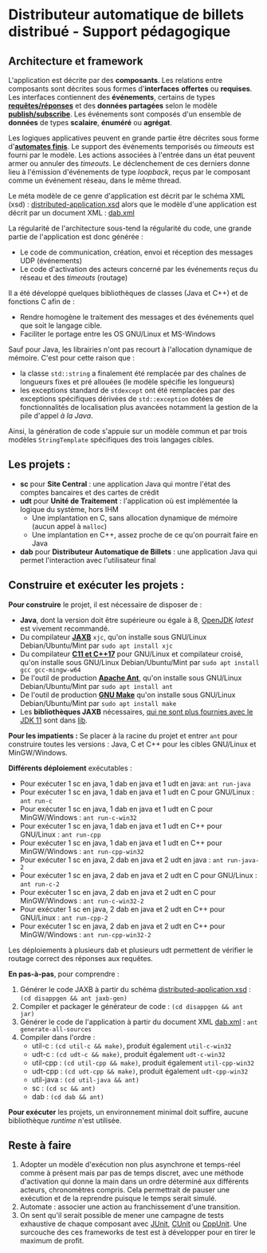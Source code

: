 # Distributeur automatique de billets distribué - Support pédagogique

## Architecture et framework

L'application est décrite par des **composants**. Les relations entre composants sont décrites sous formes d'**interfaces** **offertes** ou **requises**. Les interfaces contiennent des **événements**, certains de types **[requêtes/réponses](https://en.wikipedia.org/wiki/Request%E2%80%93response)** et des **données partagées** selon le modèle **[publish/subscribe](https://fr.wikipedia.org/wiki/Publish-subscribe)**. Les événements sont composés d'un ensemble de **données** de types **scalaire**, **énuméré** ou **agrégat**.

Les logiques applicatives peuvent en grande partie être décrites sous forme d'**[automates finis](https://fr.wikipedia.org/wiki/Automate_fini)**. Le support des événements temporisés ou *timeouts* est fourni par le modèle. Les actions associées à l'entrée dans un état peuvent armer ou annuler des *timeouts*. Le déclenchement de ces derniers donne lieu à l'émission d'événements de type *loopback*, reçus par le composant comme un événement réseau, dans le même thread.

Le méta modèle de ce genre d'application est décrit par le schéma XML (xsd) : [distributed-application.xsd](distributed-application.xsd) alors que le modèle d'une application est décrit par un document XML : [dab.xml](dab.xml)

La régularité de l'architecture sous-tend la régularité du code, une grande partie de l'application est donc générée :
- Le code de communication, création, envoi et réception des messages UDP (événements)
- Le code d'activation des acteurs concerné par les événements reçus du réseau et des *timeouts* (routage)

Il a été développé quelques bibliothèques de classes (Java et C++) et de fonctions C afin de :
- Rendre homogène le traitement des messages et des événements quel que soit le langage cible.
- Faciliter le portage entre les OS GNU/Linux et MS-Windows

Sauf pour Java, les librairies n'ont pas recourt à l'allocation dynamique de mémoire. C'est pour cette raison que :
- la classe `std::string` a finalement été remplacée par des chaînes de longueurs fixes et pré allouées (le modèle spécifie les longueurs)
- les exceptions standard de `stdexcept` ont été remplacées par des exceptions spécifiques dérivées de `std::exception` dotées de fonctionnalités de localisation plus avancées notamment la gestion de la pile d'appel *à la Java*.

Ainsi, la génération de code s'appuie sur un modèle commun et par trois modèles `StringTemplate` spécifiques des trois langages cibles.

## Les projets :

- **sc** pour **Site Central** : une application Java qui montre l'état des comptes bancaires et des cartes de crédit
- **udt** pour **Unité de Traitement** : l'application où est implémentée la logique du système, hors IHM
  - Une implantation en C, sans allocation dynamique de mémoire (aucun appel à `malloc`)
  - Une implantation en C++, assez proche de ce qu'on pourrait faire en Java
- **dab** pour **Distributeur Automatique de Billets** : une application Java qui permet l'interaction avec l'utilisateur final

## Construire et exécuter les projets :

**Pour construire** le projet, il est nécessaire de disposer de :
- **Java**, dont la version doit être supérieure ou égale à 8, [OpenJDK](https://adoptopenjdk.net/) *latest* est vivement recommandé.
- Du compilateur **[JAXB](https://javaee.github.io/jaxb-v2/)** `xjc`, qu'on installe sous GNU/Linux Debian/Ubuntu/Mint par `sudo apt install xjc` 
- Du compilateur **[C11 et C++17](https://gcc.gnu.org/)** pour GNU/Linux et compilateur croisé, qu'on installe sous GNU/Linux Debian/Ubuntu/Mint par `sudo apt install gcc gcc-mingw-w64`
- De l'outil de production **[Apache Ant](https://ant.apache.org/)**, qu'on installe sous GNU/Linux Debian/Ubuntu/Mint par `sudo apt install ant`
- De l'outil de production **[GNU Make](https://www.gnu.org/software/make/)** qu'on installe sous GNU/Linux Debian/Ubuntu/Mint par `sudo apt install make`
- Les **bibliothèques JAXB** nécessaires, [qui ne sont plus fournies avec le JDK 11](https://www.jesperdj.com/2018/09/30/jaxb-on-java-9-10-11-and-beyond/) sont dans [lib](lib).

**Pour les impatients :**
Se placer à la racine du projet et entrer `ant` pour construire toutes les versions : Java, C et C++ pour les cibles GNU/Linux et MinGW/Windows.

**Différents déploiement** exécutables :
- Pour exécuter 1 sc en java, 1 dab en java et 1 udt en java: `ant run-java`
- Pour exécuter 1 sc en java, 1 dab en java et 1 udt en C pour GNU/Linux : `ant run-c` 
- Pour exécuter 1 sc en java, 1 dab en java et 1 udt en C pour MinGW/Windows : `ant run-c-win32` 
- Pour exécuter 1 sc en java, 1 dab en java et 1 udt en C++ pour GNU/Linux : `ant run-cpp`
- Pour exécuter 1 sc en java, 1 dab en java et 1 udt en C++ pour MinGW/Windows : `ant run-cpp-win32`
- Pour exécuter 1 sc en java, 2 dab en java et 2 udt en java : `ant run-java-2`
- Pour exécuter 1 sc en java, 2 dab en java et 2 udt en C pour GNU/Linux : `ant run-c-2` 
- Pour exécuter 1 sc en java, 2 dab en java et 2 udt en C pour MinGW/Windows : `ant run-c-win32-2` 
- Pour exécuter 1 sc en java, 2 dab en java et 2 udt en C++ pour GNU/Linux : `ant run-cpp-2`
- Pour exécuter 1 sc en java, 2 dab en java et 2 udt en C++ pour MinGW/Windows : `ant run-cpp-win32-2`

Les déploiements à plusieurs dab et plusieurs udt permettent de vérifier le routage correct des réponses aux requêtes.

**En pas-à-pas**, pour comprendre :
1. Générer le code JAXB à partir du schéma [distributed-application.xsd](distributed-application.xsd) : `(cd disappgen && ant jaxb-gen)`
1. Compiler et packager le générateur de code : `(cd disappgen && ant jar)`
1. Générer le code de l'application à partir du document XML [dab.xml](dab.xml) : `ant generate-all-sources` 
1. Compiler dans l'ordre :
    * util-c    : `(cd util-c && make)`, produit également `util-c-win32`
    * udt-c     : `(cd udt-c && make)`, produit également `udt-c-win32`
    * util-cpp  : `(cd util-cpp && make)`, produit également `util-cpp-win32`
    * udt-cpp   : `(cd udt-cpp && make)`, produit également `udt-cpp-win32`
    * util-java : `(cd util-java && ant)`
    * sc        : `(cd sc && ant)`
    * dab       : `(cd dab && ant)`

**Pour exécuter** les projets, un environnement minimal doit suffire, aucune bibliothèque *runtime* n'est utilisée.

## Reste à faire

1. Adopter un modèle d'exécution non plus asynchrone et temps-réel comme à présent mais par pas de temps discret, avec une méthode d'activation qui donne la main dans un ordre déterminé aux différents acteurs, chronomètres compris. Cela permettrait de pauser une exécution et de la reprendre puisque le temps serait simulé.
1. Automate : associer une action au franchissement d'une transition.
1. On sent qu'il serait possible de mener une campagne de tests exhaustive de chaque composant avec [JUnit](https://junit.org/junit5/), [CUnit](http://cunit.sourceforge.net/) ou [CppUnit](http://wiki.c2.com/?CppUnit). Une surcouche des ces frameworks de test est à développer pour en tirer le maximum de profit.
